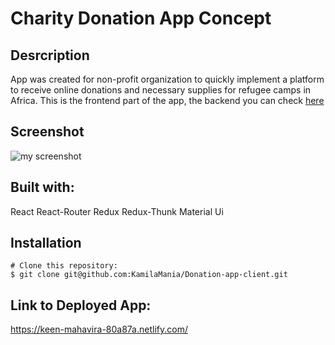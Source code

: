 # Charity Donation App Concept 



## Desrcription

App was created for non-profit organization to quickly implement a platform to receive online donations and necessary  supplies for refugee camps in Africa.
This is the frontend part of the app, the backend you can check [here](https://github.com/KamilaMania/Donation-app-server)


## Screenshot

![my screenshot](https://user-images.githubusercontent.com/54743843/72626422-fb051980-394a-11ea-968e-75c4d232f8dc.png)




## Built with:
React
React-Router
Redux
Redux-Thunk
Material Ui

## Installation


```
# Clone this repository:
$ git clone git@github.com:KamilaMania/Donation-app-client.git

```




## Link to Deployed App:
https://keen-mahavira-80a87a.netlify.com/

  
  
  
